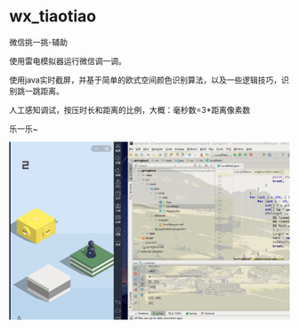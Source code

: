 # wx_tiaotiao
微信挑一挑-辅助


使用雷电模拟器运行微信调一调。

使用java实时截屏，并基于简单的欧式空间颜色识别算法，以及一些逻辑技巧，识别跳一跳距离。

人工感知调试，按压时长和距离的比例，大概：毫秒数=3*距离像素数

乐一乐~

![image](https://github.com/haerxiong/wx_tiaotiao/blob/master/demo.gif)
